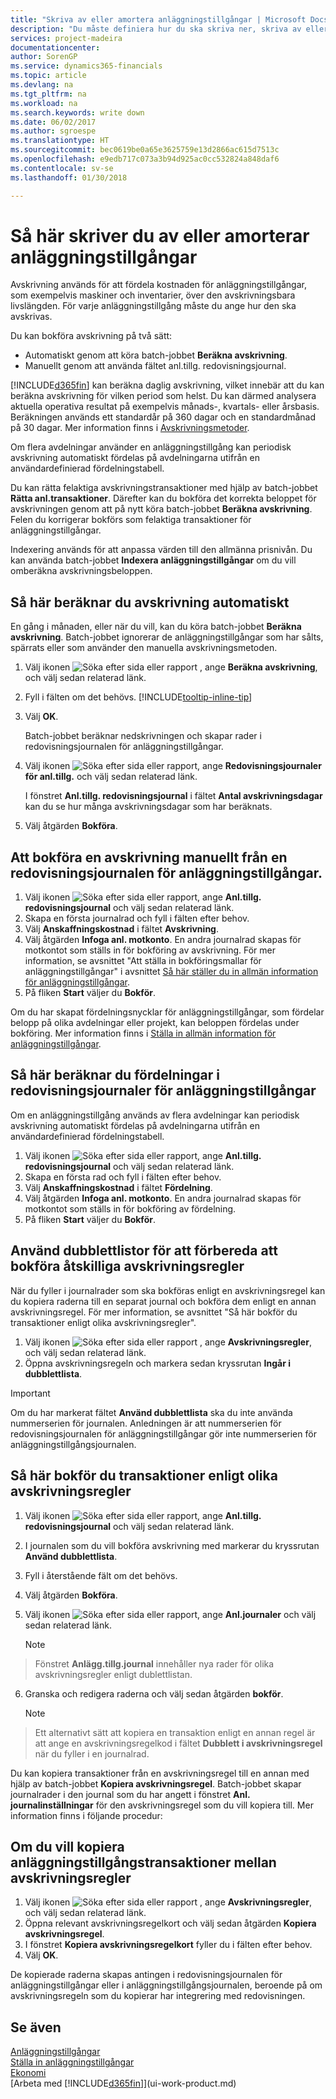 ```yaml
---
title: "Skriva av eller amortera anläggningstillgångar | Microsoft Docs"
description: "Du måste definiera hur du ska skriva ner, skriva av eller amortera var och en av anläggningstillgångarna."
services: project-madeira
documentationcenter: 
author: SorenGP
ms.service: dynamics365-financials
ms.topic: article
ms.devlang: na
ms.tgt_pltfrm: na
ms.workload: na
ms.search.keywords: write down
ms.date: 06/02/2017
ms.author: sgroespe
ms.translationtype: HT
ms.sourcegitcommit: bec0619be0a65e3625759e13d2866ac615d7513c
ms.openlocfilehash: e9edb717c073a3b94d925ac0cc532824a848daf6
ms.contentlocale: sv-se
ms.lasthandoff: 01/30/2018

---
```

# <a name="depreciate-or-amortize-fixed-assets"></a>Så här skriver du av eller amorterar anläggningstillgångar
Avskrivning används för att fördela kostnaden för anläggningstillgångar, som exempelvis maskiner och inventarier, över den avskrivningsbara livslängden. För varje anläggningstillgång måste du ange hur den ska avskrivas.  

 Du kan bokföra avskrivning på två sätt:  

* Automatiskt genom att köra batch-jobbet **Beräkna avskrivning**.  
* Manuellt genom att använda fältet anl.tillg. redovisningsjournal.  

[!INCLUDE[d365fin](includes/d365fin_md.md)]  kan beräkna daglig avskrivning, vilket innebär att du kan beräkna avskrivning för vilken period som helst. Du kan därmed analysera aktuella operativa resultat på exempelvis månads-, kvartals- eller årsbasis. Beräkningen används ett standardår på 360 dagar och en standardmånad på 30 dagar. Mer information finns i [Avskrivningsmetoder](fa-depreciation-methods.md).  

Om flera avdelningar använder en anläggningstillgång kan periodisk avskrivning automatiskt fördelas på avdelningarna utifrån en användardefinierad fördelningstabell.  

Du kan rätta felaktiga avskrivningstransaktioner med hjälp av batch-jobbet **Rätta anl.transaktioner**. Därefter kan du bokföra det korrekta beloppet för avskrivningen genom att på nytt köra batch-jobbet **Beräkna avskrivning**. Felen du korrigerar bokförs som felaktiga transaktioner för anläggningstillgångar.  

Indexering används för att anpassa värden till den allmänna prisnivån. Du kan använda batch-jobbet **Indexera anläggningstillgångar** om du vill omberäkna avskrivningsbeloppen.  

## <a name="to-calculate-depreciation-automatically"></a>Så här beräknar du avskrivning automatiskt
En gång i månaden, eller när du vill, kan du köra batch-jobbet **Beräkna avskrivning**. Batch-jobbet ignorerar de anläggningstillgångar som har sålts, spärrats eller som använder den manuella avskrivningsmetoden.  

1. Välj ikonen ![Söka efter sida eller rapport](media/ui-search/search_small.png "Ikonen Söka efter sida eller rapport") , ange **Beräkna avskrivning**, och välj sedan relaterad länk.  
2. Fyll i fälten om det behövs. [!INCLUDE[tooltip-inline-tip](includes/tooltip-inline-tip_md.md)]  
3. Välj **OK**.  

    Batch-jobbet beräknar nedskrivningen och skapar rader i redovisningsjournalen för anläggningstillgångar.  
4. Välj ikonen ![Söka efter sida eller rapport](media/ui-search/search_small.png "Ikonen Söka efter sida eller rapport"), ange **Redovisningsjournaler för anl.tillg.** och välj sedan relaterad länk.  

    I fönstret **Anl.tillg. redovisningsjournal** i fältet **Antal avskrivningsdagar** kan du se hur många avskrivningsdagar som har beräknats.  
5. Välj åtgärden **Bokföra**.  

## <a name="to-post-depreciation-manually-from-the-fixed-asset-gl-journal"></a>Att bokföra en avskrivning manuellt från en redovisningsjournalen för anläggningstillgångar.
1. Välj ikonen ![Söka efter sida eller rapport](media/ui-search/search_small.png "Ikonen Söka efter sida eller rapport"), ange **Anl.tillg. redovisningsjournal** och välj sedan relaterad länk.  
2. Skapa en första journalrad och fyll i fälten efter behov.  
3. Välj **Anskaffningskostnad** i fältet **Avskrivning**.  
4. Välj åtgärden **Infoga anl. motkonto**. En andra journalrad skapas för motkontot som ställs in för bokföring av avskrivning. För mer information, se avsnittet "Att ställa in bokföringsmallar för anläggningstillgångar" i avsnittet [Så här ställer du in allmän information för anläggningstillgångar](fa-how-setup-general.md).  
5. På fliken **Start** väljer du **Bokför**.  

Om du har skapat fördelningsnycklar för anläggningstillgångar, som fördelar belopp på olika avdelningar eller projekt, kan beloppen fördelas under bokföring. Mer information finns i [Ställa in allmän information för anläggningstillgångar](fa-how-setup-general.md).  

## <a name="to-calculate-allocations-in-the-fixed-asset-gl-journal"></a>Så här beräknar du fördelningar i redovisningsjournaler för anläggningstillgångar
Om en anläggningstillgång används av flera avdelningar kan periodisk avskrivning automatiskt fördelas på avdelningarna utifrån en användardefinierad fördelningstabell.  

1. Välj ikonen ![Söka efter sida eller rapport](media/ui-search/search_small.png "Ikonen Söka efter sida eller rapport"), ange **Anl.tillg. redovisningsjournal** och välj sedan relaterad länk.  
2. Skapa en första rad och fyll i fälten efter behov.
3. Välj **Anskaffningskostnad** i fältet **Fördelning**.  
4. Välj åtgärden **Infoga anl. motkonto**. En andra journalrad skapas för motkontot som ställs in för bokföring av fördelning.  
5. På fliken **Start** väljer du **Bokför**.  

## <a name="use-duplication-lists-to-prepare-to-post-to-multiple-depreciation-books"></a>Använd dubblettlistor för att förbereda att bokföra åtskilliga avskrivningsregler
När du fyller i journalrader som ska bokföras enligt en avskrivningsregel kan du kopiera raderna till en separat journal och bokföra dem enligt en annan avskrivningsregel. För mer information, se avsnittet "Så här bokför du transaktioner enligt olika avskrivningsregler".

1. Välj ikonen ![Söka efter sida eller rapport](media/ui-search/search_small.png "Ikonen Söka efter sida eller rapport") , ange **Avskrivningsregler**, och välj sedan relaterad länk.  
2. Öppna avskrivningsregeln och markera sedan kryssrutan **Ingår i dubblettlista**.  

> [!IMPORTANT]  
>   Om du har markerat fältet **Använd dubblettlista** ska du inte använda nummerserien för journalen. Anledningen är att nummerserien för redovisningsjournalen för anläggningstillgångar gör inte nummerserien för anläggningstillgångsjournalen.  

## <a name="to-post-entries-to-different-depreciation-books"></a>Så här bokför du transaktioner enligt olika avskrivningsregler
1. Välj ikonen ![Söka efter sida eller rapport](media/ui-search/search_small.png "Ikonen Söka efter sida eller rapport"), ange **Anl.tillg. redovisningsjournal** och välj sedan relaterad länk.  
2. I journalen som du vill bokföra avskrivning med markerar du kryssrutan **Använd dubblettlista**.  
3. Fyll i återstående fält om det behövs.  
4. Välj åtgärden **Bokföra**.  
5. Välj ikonen ![Söka efter sida eller rapport](media/ui-search/search_small.png "Ikonen Söka efter sida eller rapport"), ange **Anl.journaler** och välj sedan relaterad länk.  

    > [!NOTE]  
>   Fönstret **Anlägg.tillg.journal** innehåller nya rader för olika avskrivningsregler enligt dublettlistan.  
6. Granska och redigera raderna och välj sedan åtgärden **bokför**.  

    > [!NOTE]  
>   Ett alternativt sätt att kopiera en transaktion enligt en annan regel är att ange en avskrivningsregelkod i fältet **Dubblett i avskrivningsregel** när du fyller i en journalrad.  

Du kan kopiera transaktioner från en avskrivningsregel till en annan med hjälp av batch-jobbet **Kopiera avskrivningsregel**. Batch-jobbet skapar journalrader i den journal som du har angett i fönstret **Anl. journalinställningar** för den avskrivningsregel som du vill kopiera till. Mer information finns i följande procedur:  

## <a name="to-copy-fixed-asset-ledger-entries-between-depreciation-books"></a>Om du vill kopiera anläggningstillgångstransaktioner mellan avskrivningsregler
1. Välj ikonen ![Söka efter sida eller rapport](media/ui-search/search_small.png "Ikonen Söka efter sida eller rapport") , ange **Avskrivningsregler**, och välj sedan relaterad länk.  
2. Öppna relevant avskrivningsregelkort och välj sedan åtgärden **Kopiera avskrivningsregel**.  
3. I fönstret **Kopiera avskrivningsregelkort** fyller du i fälten efter behov.  
4. Välj **OK**.  

De kopierade raderna skapas antingen i redovisningsjournalen för anläggningstillgångar eller i anläggningstillgångsjournalen, beroende på om avskrivningsregeln som du kopierar har integrering med redovisningen.  

## <a name="see-also"></a>Se även
[Anläggningstillgångar](fa-manage.md)  
[Ställa in anläggningstillgångar](fa-setup.md)  
[Ekonomi](finance.md)  
[Arbeta med [!INCLUDE[d365fin](includes/d365fin_md.md)]](ui-work-product.md)  

